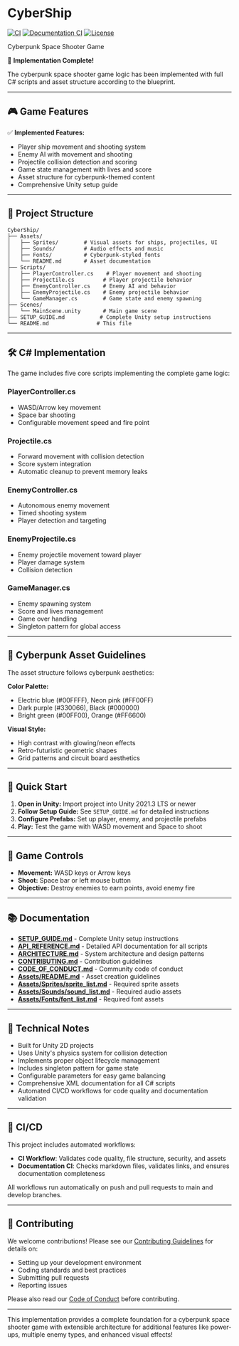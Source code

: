# CyberShip

[![CI](https://github.com/GizzZmo/CyberShip/workflows/CI/badge.svg)](https://github.com/GizzZmo/CyberShip/actions/workflows/ci.yml)
[![Documentation CI](https://github.com/GizzZmo/CyberShip/workflows/Documentation%20CI/badge.svg)](https://github.com/GizzZmo/CyberShip/actions/workflows/documentation.yml)
[![License](https://img.shields.io/badge/license-MIT-blue.svg)](LICENSE)

Cyberpunk Space Shooter Game

🚀 **Implementation Complete!** 

The cyberpunk space shooter game logic has been implemented with full C# scripts and asset structure according to the blueprint.

---

## 🎮 Game Features

✅ **Implemented Features:**
- Player ship movement and shooting system
- Enemy AI with movement and shooting
- Projectile collision detection and scoring
- Game state management with lives and score
- Asset structure for cyberpunk-themed content
- Comprehensive Unity setup guide

---

## 📁 Project Structure

```
CyberShip/
├── Assets/
│   ├── Sprites/        # Visual assets for ships, projectiles, UI
│   ├── Sounds/         # Audio effects and music
│   ├── Fonts/          # Cyberpunk-styled fonts
│   └── README.md       # Asset documentation
├── Scripts/
│   ├── PlayerController.cs    # Player movement and shooting
│   ├── Projectile.cs         # Player projectile behavior
│   ├── EnemyController.cs    # Enemy AI and behavior
│   ├── EnemyProjectile.cs    # Enemy projectile behavior
│   └── GameManager.cs        # Game state and enemy spawning
├── Scenes/
│   └── MainScene.unity       # Main game scene
├── SETUP_GUIDE.md           # Complete Unity setup instructions
└── README.md               # This file
```

---

## 🛠️ C# Implementation

The game includes five core scripts implementing the complete game logic:

### PlayerController.cs
- WASD/Arrow key movement
- Space bar shooting
- Configurable movement speed and fire point

### Projectile.cs
- Forward movement with collision detection
- Score system integration
- Automatic cleanup to prevent memory leaks

### EnemyController.cs
- Autonomous enemy movement
- Timed shooting system
- Player detection and targeting

### EnemyProjectile.cs
- Enemy projectile movement toward player
- Player damage system
- Collision detection

### GameManager.cs
- Enemy spawning system
- Score and lives management
- Game over handling
- Singleton pattern for global access

---

## 🎨 Cyberpunk Asset Guidelines

The asset structure follows cyberpunk aesthetics:

**Color Palette:**
- Electric blue (#00FFFF), Neon pink (#FF00FF)
- Dark purple (#330066), Black (#000000)
- Bright green (#00FF00), Orange (#FF6600)

**Visual Style:**
- High contrast with glowing/neon effects
- Retro-futuristic geometric shapes
- Grid patterns and circuit board aesthetics

---

## 🚀 Quick Start

1. **Open in Unity:** Import project into Unity 2021.3 LTS or newer
2. **Follow Setup Guide:** See `SETUP_GUIDE.md` for detailed instructions
3. **Configure Prefabs:** Set up player, enemy, and projectile prefabs
4. **Play:** Test the game with WASD movement and Space to shoot

---

## 🎯 Game Controls

- **Movement:** WASD keys or Arrow keys
- **Shoot:** Space bar or left mouse button
- **Objective:** Destroy enemies to earn points, avoid enemy fire

---

## 📚 Documentation

- **[SETUP_GUIDE.md](SETUP_GUIDE.md)** - Complete Unity setup instructions
- **[API_REFERENCE.md](API_REFERENCE.md)** - Detailed API documentation for all scripts
- **[ARCHITECTURE.md](ARCHITECTURE.md)** - System architecture and design patterns
- **[CONTRIBUTING.md](CONTRIBUTING.md)** - Contribution guidelines
- **[CODE_OF_CONDUCT.md](CODE_OF_CONDUCT.md)** - Community code of conduct
- **[Assets/README.md](Assets/README.md)** - Asset creation guidelines
- **[Assets/Sprites/sprite_list.md](Assets/Sprites/sprite_list.md)** - Required sprite assets
- **[Assets/Sounds/sound_list.md](Assets/Sounds/sound_list.md)** - Required audio assets
- **[Assets/Fonts/font_list.md](Assets/Fonts/font_list.md)** - Required font assets

---

## 🔧 Technical Notes

- Built for Unity 2D projects
- Uses Unity's physics system for collision detection
- Implements proper object lifecycle management
- Includes singleton pattern for game state
- Configurable parameters for easy game balancing
- Comprehensive XML documentation for all C# scripts
- Automated CI/CD workflows for code quality and documentation validation

---

## 🚀 CI/CD

This project includes automated workflows:

- **CI Workflow**: Validates code quality, file structure, security, and assets
- **Documentation CI**: Checks markdown files, validates links, and ensures documentation completeness

All workflows run automatically on push and pull requests to main and develop branches.

---

## 🤝 Contributing

We welcome contributions! Please see our [Contributing Guidelines](CONTRIBUTING.md) for details on:
- Setting up your development environment
- Coding standards and best practices
- Submitting pull requests
- Reporting issues

Please also read our [Code of Conduct](CODE_OF_CONDUCT.md) before contributing.

---

This implementation provides a complete foundation for a cyberpunk space shooter game with extensible architecture for additional features like power-ups, multiple enemy types, and enhanced visual effects!
